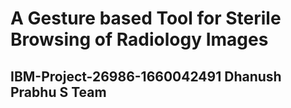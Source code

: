 # A Gesture based Tool for Sterile Browsing of Radiology Images
## IBM-Project-26986-1660042491 Dhanush Prabhu S Team
